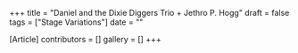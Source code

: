 +++
title = "Daniel and the Dixie Diggers Trio + Jethro P. Hogg"
draft = false
tags = ["Stage Variations"]
date = ""

[Article]
contributors = []
gallery = []
+++